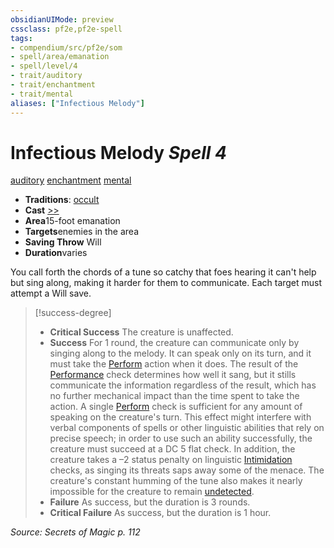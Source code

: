 ```yaml
---
obsidianUIMode: preview
cssclass: pf2e,pf2e-spell
tags:
- compendium/src/pf2e/som
- spell/area/emanation
- spell/level/4
- trait/auditory
- trait/enchantment
- trait/mental
aliases: ["Infectious Melody"]
---
```

# Infectious Melody *Spell 4*   
[auditory](/rules/traits/auditory.md)  [enchantment](/rules/traits/enchantment.md)  [mental](/rules/traits/mental.md)  

- **Traditions**: [occult](/rules/traits/occult.md)
- **Cast** [>>](/rules/core-rulebook/chapter-9-playing-the-game.md#Actions "Two-Action") 
- **Area**15-foot emanation
- **Targets**enemies in the area
- **Saving Throw** Will
- **Duration**varies

You call forth the chords of a tune so catchy that foes hearing it can't help but sing along, making it harder for them to communicate. Each target must attempt a Will save.

> [!success-degree] 
> - **Critical Success** The creature is unaffected.
> - **Success** For 1 round, the creature can communicate only by singing along to the melody. It can speak only on its turn, and it must take the [Perform](/rules/actions/perform.md) action when it does. The result of the [Performance](/compendium/skills.md#Performance) check determines how well it sang, but it stills communicate the information regardless of the result, which has no further mechanical impact than the time spent to take the action. A single [Perform](/rules/actions/perform.md) check is sufficient for any amount of speaking on the creature's turn. This effect might interfere with verbal components of spells or other linguistic abilities that rely on precise speech; in order to use such an ability successfully, the creature must succeed at a DC 5 flat check. In addition, the creature takes a –2 status penalty on linguistic [Intimidation](/compendium/skills.md#Intimidation) checks, as singing its threats saps away some of the menace. The creature's constant humming of the tune also makes it nearly impossible for the creature to remain [undetected](/rules/conditions.md#Undetected).
> - **Failure** As success, but the duration is 3 rounds.
> - **Critical Failure** As success, but the duration is 1 hour.

*Source: Secrets of Magic p. 112*